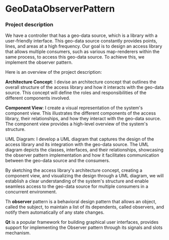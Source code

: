 # GeoDataObserverPattern

### Project description

We have a controller that has a geo-data source, which is a library with a user-friendly interface. This geo-data source constantly provides points, lines, and areas at a high frequency. Our goal is to design an access library that allows multiple consumers, such as various map-renderers within the same process, to access this geo-data source. To achieve this, we implement the observer pattern.

Here is an overview of the project description:

**Architecture Concept**: I devise an architecture concept that outlines the overall structure of the access library and how it interacts with the geo-data source. This concept will define the roles and responsibilities of the different components involved.

**Component View**: I create a visual representation of the system's component view. This illustrates the different components of the access library, their relationships, and how they interact with the geo-data source. The component view provides a high-level overview of the system's structure.

UML Diagram: I develop a UML diagram that captures the design of the access library and its integration with the geo-data source. The UML diagram depicts the classes, interfaces, and their relationships, showcasing the observer pattern implementation and how it facilitates communication between the geo-data source and the consumers.

By sketching the access library's architecture concept, creating a component view, and visualizing the design through a UML diagram, we will establish a clear understanding of the system's structure and enable seamless access to the geo-data source for multiple consumers in a concurrent environment.


Th  **observer** pattern is a behavioral design pattern that allows an object, called the subject, to maintain a list of its dependents, called observers, and notify them automatically of any state changes. 

**Qt** is a popular framework for building graphical user interfaces, provides support for implementing the Observer pattern through its signals and slots mechanism.
